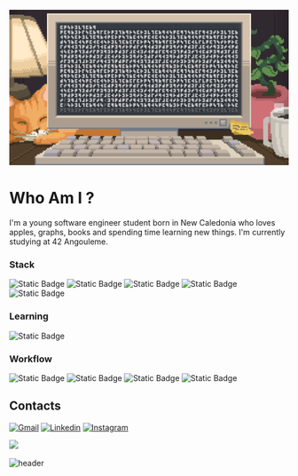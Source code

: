 ![Banner](https://github.com/tonio-chopy/tonio-chopy/blob/main/banner.gif)
 
# Who Am I ?
I'm a young software engineer student born in New Caledonia who loves apples, graphs, books and spending time learning new things. I'm currently studying at 42 Angouleme.

### Stack
![Static Badge](https://img.shields.io/badge/c-A8B9CC?style=for-the-badge&logo=c&logoColor=%23A8B9CC&labelColor=%2330353b&color=%23d4c1ae) ![Static Badge](https://img.shields.io/badge/python-3776AB?style=for-the-badge&logo=python&logoColor=%23A8B9CC&labelColor=%2330353b&color=%23d4c1ae) ![Static Badge](https://img.shields.io/badge/html-E34F26?style=for-the-badge&logo=html5&logoColor=%23A8B9CC&labelColor=%2330353b&color=%23d4c1ae) ![Static Badge](https://img.shields.io/badge/css-663399?style=for-the-badge&logo=css&logoColor=%23A8B9CC&labelColor=%2330353b&color=%23d4c1ae) ![Static Badge](https://img.shields.io/badge/git-F05032?style=for-the-badge&logo=git&logoColor=%23A8B9CC&labelColor=%2330353b&color=%23d4c1ae)


### Learning
![Static Badge](https://img.shields.io/badge/blender-E87D0D?style=for-the-badge&logo=blender&logoColor=%23A8B9CC&labelColor=%2330353b&color=%23d4c1ae)

### Workflow
![Static Badge](https://img.shields.io/badge/obsidian-7C3AED?style=for-the-badge&logo=obsidian&logoColor=%23A8B9CC&labelColor=%2330353b&color=%23d4c1ae) ![Static Badge](https://img.shields.io/badge/wezterm-4E49EE?style=for-the-badge&logo=wezterm&logoColor=%23A8B9CC&labelColor=%2330353b&color=%23d4c1ae) ![Static Badge](https://img.shields.io/badge/neovim-57A143?style=for-the-badge&logo=neovim&logoColor=%23A8B9CC&labelColor=%2330353b&color=%23d4c1ae) ![Static Badge](https://img.shields.io/badge/linux-FCC624?style=for-the-badge&logo=linux&logoColor=%23A8B9CC&labelColor=%2330353b&color=%23d4c1ae)

## Contacts
[![Gmail](https://img.shields.io/badge/Gmail-D14836?style=for-the-badge&logo=gmail&logoColor=%23FCC624&labelColor=%2330353b&color=%23d4c1ae)](mailto:niolaualiki@gmail.com)
[![Linkedin](https://img.shields.io/badge/linkedin-000000?style=for-the-badge&logo=42&logoColor=%23FCC624&labelColor=%2330353b&color=%23d4c1ae)](https://www.linkedin.com/in/antonio-laualiki)
[![Instagram](https://img.shields.io/badge/Instagram-%23E4405F.svg?style=for-the-badge&logo=Instagram&logoColor=%23FCC624&labelColor=%2330353b&color=%23d4c1ae)](https://www.instagram.com/tonio_llk)

[![](https://visitcount.itsvg.in/api?id=tonio-chopy&icon=9&color=1)](https://visitcount.itsvg.in)


![header](https://capsule-render.vercel.app/api?type=waving&color=#d4c1ae&height=200&section=header&text=&fontSize=90&animation=fadeIn&fontAlignY=38&desc=%20&descAlignY=51&descAlign=62)
